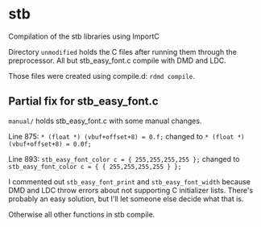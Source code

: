 # stb

Compilation of the stb libraries using ImportC

Directory `unmodified` holds the C files after running them through the preprocessor.
All but stb_easy_font.c compile with DMD and LDC.

Those files were created using compile.d: `rdmd compile`.

## Partial fix for stb_easy_font.c

`manual/` holds stb_easy_font.c with some manual changes.

Line 875: `* (float *) (vbuf+offset+8) = 0.f;` changed to `* (float *) (vbuf+offset+8) = 0.0f;`

Line 893: `stb_easy_font_color c = { 255,255,255,255 };` changed to `stb_easy_font_color c = { { 255,255,255,255 } };`

I commented out `stb_easy_font_print` and `stb_easy_font_width` because
DMD and LDC throw errors about not supporting C initializer lists.
There's probably an easy solution, but I'll let someone else decide what that is.

Otherwise all other functions in stb compile.

